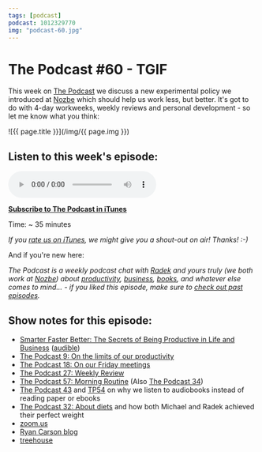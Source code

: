 ```yaml
---
tags: [podcast]
podcast: 1012329770
img: "podcast-60.jpg"
---
```


# The Podcast #60 - TGIF

This week on [The Podcast][p] we discuss a new experimental policy we introduced at [Nozbe][n] which should help us work less, but better. It's got to do with 4-day workweeks, weekly reviews and personal development - so let me know what you think:

<!--More-->

![{{ page.title }}](/img/{{ page.img }})

## Listen to this week's episode:

<audio controls>
<source src="https://files.nozbe.com/podcast/060.mp3" type="audio/mpeg">
</audio>

**[Subscribe to The Podcast in iTunes][i]**

Time: ~ 35 minutes

*If you [rate us on iTunes][i], we might give you a shout-out on air! Thanks! :-)*

And if you're new here:

*The Podcast is a weekly podcast chat with [Radek][r] and yours truly (we both work at [Nozbe][n]) about [productivity](/productivity), [business](/business), [books](/books), and whatever else comes to mind… - if you liked this episode, make sure to [check out past episodes](/podcast).*

## Show notes for this episode:

  * [Smarter Faster Better: The Secrets of Being Productive in Life and Business](https://www.amazon.com/Smarter-Faster-Better-Productive-Business/dp/081299339X/) ([audible](http://www.audible.com/pd/Business/Smarter-Faster-Better-Audiobook/B017WRZO9U/))
  * [The Podcast 9: On the limits of our productivity](/podcast-9)
  * [The Podcast 18: On our Friday meetings](/podcast-18)
  * [The Podcast 27: Weekly Review](/podcast-27)
  * [The Podcast 57: Morning Routine](/podcast-57) (Also [The Podcast 34](/podcast-34))
  * [The Podcast 43](/podcast-43) and [TP54](/podcast-54) on why we listen to audiobooks instead of reading paper or ebooks
  * [The Podcast 32: About diets](/podcast-32) and how both Michael and Radek achieved their perfect weight
  * [zoom.us](https://zoom.us/)
  * [Ryan Carson blog](http://ryancarson.com/)
  * [treehouse](https://teamtreehouse.com/)

[e]: /podcast-60

[p]: /podcast
[n]: https://michael.gratis/nozbe
[r]: https://michael.gratis/radex
[i]: https://michael.gratis/thepodcast
